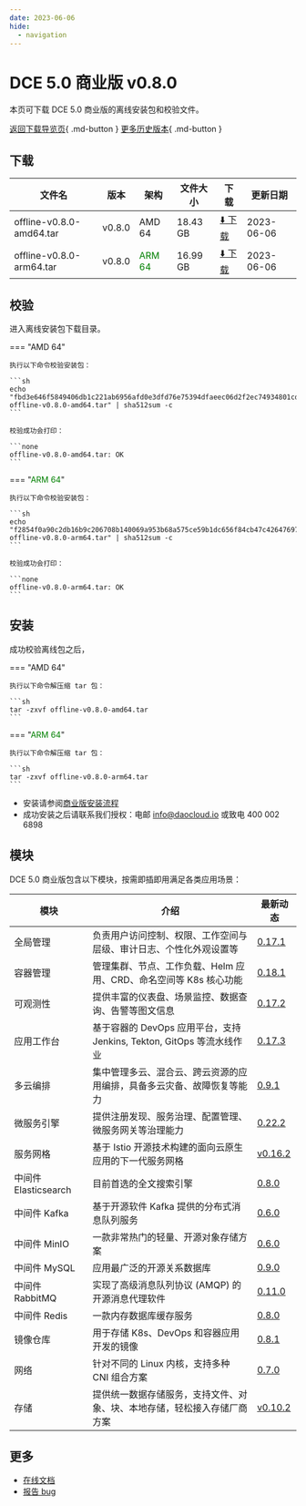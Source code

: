 ```yaml
---
date: 2023-06-06
hide:
  - navigation
---
```


# DCE 5.0 商业版 v0.8.0

本页可下载 DCE 5.0 商业版的离线安装包和校验文件。

[返回下载导览页](../index.md#_2){ .md-button } [更多历史版本](./dce5-installer-history.md){ .md-button }

## 下载

| 文件名 | 版本 | 架构 | 文件大小 | 下载 | 更新日期 |
| ----- | ---- | --- | ----- | ----- | ------ |
| offline-v0.8.0-amd64.tar | v0.8.0 | AMD 64 | 18.43 GB | [:arrow_down: 下载](https://qiniu-download-public.daocloud.io/DaoCloud_Enterprise/dce5/offline-v0.8.0-amd64.tar) | 2023-06-06 |
| offline-v0.8.0-arm64.tar | v0.8.0 | <font color="green">ARM 64</font> | 16.99 GB | [:arrow_down: 下载](https://qiniu-download-public.daocloud.io/DaoCloud_Enterprise/dce5/offline-v0.8.0-arm64.tar) | 2023-06-06 |

## 校验

进入离线安装包下载目录。

=== "AMD 64"

    执行以下命令校验安装包：

    ```sh
    echo "fbd3e646f5849406db1c221ab6956afd0e3dfd76e75394dfaeec06d2f2ec74934801cd7118c4bf2f51a3610dcb69fd7a010c613fcda3339abd20a1630029723e  offline-v0.8.0-amd64.tar" | sha512sum -c
    ```

    校验成功会打印：

    ```none
    offline-v0.8.0-amd64.tar: OK
    ```

=== "<font color="green">ARM 64</font>"

    执行以下命令校验安装包：

    ```sh
    echo "f2854f0a90c2db16b9c206708b140069a953b68a575ce59b1dc656f84cb47c42647697067582e28e16175f4bfbcfcdb6c14d79c3d999c7646f1c58c40f1b35cc  offline-v0.8.0-arm64.tar" | sha512sum -c
    ```

    校验成功会打印：

    ```none
    offline-v0.8.0-arm64.tar: OK
    ```

## 安装

成功校验离线包之后，

=== "AMD 64"

    执行以下命令解压缩 tar 包：

    ```sh
    tar -zxvf offline-v0.8.0-amd64.tar
    ```

=== "<font color="green">ARM 64</font>"

    执行以下命令解压缩 tar 包：

    ```sh
    tar -zxvf offline-v0.8.0-arm64.tar
    ```

- 安装请参阅[商业版安装流程](../../install/commercial/start-install.md)
- 成功安装之后请联系我们授权：电邮 info@daocloud.io 或致电 400 002 6898

## 模块

DCE 5.0 商业版包含以下模块，按需即插即用满足各类应用场景：

| 模块 | 介绍 | 最新动态 |
| ---- | --- | ------ |
| 全局管理 | 负责用户访问控制、权限、工作空间与层级、审计日志、个性化外观设置等 | [0.17.1](../../ghippo/intro/release-notes.md#v0171) |
| 容器管理 | 管理集群、节点、工作负载、Helm 应用、CRD、命名空间等 K8s 核心功能 | [0.18.1](../../kpanda/intro/release-notes.md#v0181) |
| 可观测性 | 提供丰富的仪表盘、场景监控、数据查询、告警等图文信息 | [0.17.2](../../insight/intro/release-notes.md#v0170) |
| 应用工作台 | 基于容器的 DevOps 应用平台，支持 Jenkins, Tekton, GitOps 等流水线作业 | [0.17.3](../../amamba/intro/release-notes.md#v0173) |
| 多云编排 | 集中管理多云、混合云、跨云资源的应用编排，具备多云灾备、故障恢复等能力 | [0.9.1](../../kairship/intro/release-notes.md#v091) |
| 微服务引擎 | 提供注册发现、服务治理、配置管理、微服务网关等治理能力 | [0.22.2](../../skoala/intro/release-notes.md#v0222) |
| 服务网格 | 基于 Istio 开源技术构建的面向云原生应用的下一代服务网格 | [v0.16.2](../../mspider/intro/release-notes.md#v0162) |
| 中间件 Elasticsearch | 目前首选的全文搜索引擎 | [0.8.0](../../middleware/elasticsearch/release-notes.md#v080) |
| 中间件 Kafka | 基于开源软件 Kafka 提供的分布式消息队列服务 | [0.6.0](../../middleware/kafka/release-notes.md#v0100) |
| 中间件 MinIO | 一款非常热门的轻量、开源对象存储方案 | [0.6.0](../../middleware/minio/release-notes.md#v0100) |
| 中间件 MySQL | 应用最广泛的开源关系数据库 | [0.9.0](../../middleware/mysql/release-notes.md#v090) |
| 中间件 RabbitMQ | 实现了高级消息队列协议 (AMQP) 的开源消息代理软件 | [0.11.0](../../middleware/rabbitmq/release-notes.md#v0110) |
| 中间件 Redis | 一款内存数据库缓存服务 | [0.8.0](../../middleware/redis/release-notes.md#v080) |
| 镜像仓库 | 用于存储 K8s、DevOps 和容器应用开发的镜像 | [0.8.1](../../kangaroo/intro/release-notes.md#v080) |
| 网络 | 针对不同的 Linux 内核，支持多种 CNI 组合方案 | [0.7.0](../../network/intro/release-notes.md#v070) |
| 存储 | 提供统一数据存储服务，支持文件、对象、块、本地存储，轻松接入存储厂商方案 | [v0.10.2](../../storage/hwameistor/release-notes.md#v0102) |

## 更多

- [在线文档](../../dce/index.md)
- [报告 bug](https://github.com/DaoCloud/DaoCloud-docs/issues)
